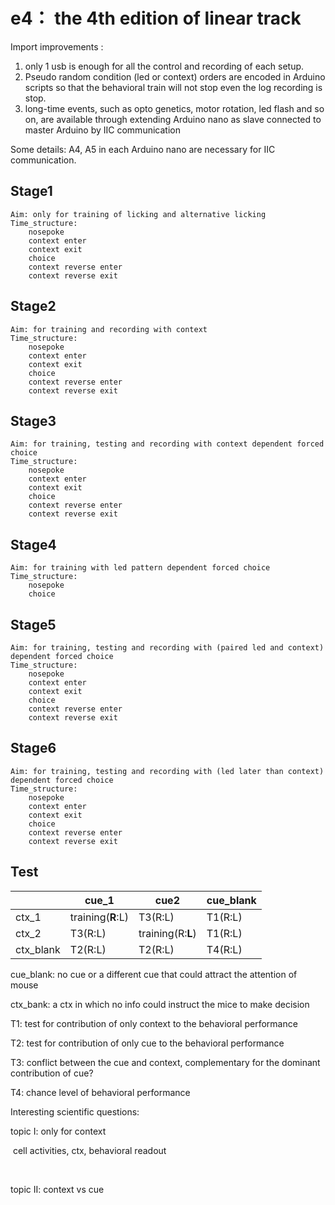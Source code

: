 # e4： the 4th edition of linear track

Import improvements : 

1. only 1 usb is enough for  all the control and recording of each setup.
2. Pseudo random condition (led or context) orders are encoded in Arduino scripts so that the behavioral train will not stop even the log recording is stop.
3. long-time events, such as opto genetics, motor rotation, led flash and so on, are available through extending Arduino nano as slave connected to master Arduino by IIC communication 

Some details: A4, A5 in each Arduino nano are necessary for IIC communication.

## Stage1
	Aim: only for training of licking and alternative licking
	Time_structure:
		nosepoke
		context enter
		context exit
		choice
		context reverse enter
		context reverse exit
## Stage2
	Aim: for training and recording with context
	Time_structure:
		nosepoke
		context enter
		context exit
		choice
		context reverse enter
		context reverse exit
## Stage3
	Aim: for training, testing and recording with context dependent forced choice
	Time_structure:
		nosepoke
		context enter
		context exit
		choice
		context reverse enter
		context reverse exit
## Stage4
	Aim: for training with led pattern dependent forced choice
	Time_structure:
		nosepoke
		choice

## Stage5
	Aim: for training, testing and recording with (paired led and context) dependent forced choice
	Time_structure:
		nosepoke
		context enter
		context exit
		choice
		context reverse enter
		context reverse exit
## Stage6
	Aim: for training, testing and recording with (led later than context) dependent forced choice 
	Time_structure:
		nosepoke
		context enter
		context exit
		choice
		context reverse enter
		context reverse exit
## Test



|           | cue_1             | cue2              | cue_blank |
| --------- | ----------------- | ----------------- | --------- |
| ctx_1     | training(**R**:L) | T3(R:L)           | T1(R:L)   |
| ctx_2     | T3(R:L)           | training(R:**L**) | T1(R:L)   |
| ctx_blank | T2(R:L)           | T2(R:L)           | T4(R:L)   |

cue_blank:  no cue or a different cue that could attract the attention of mouse

ctx_bank: a ctx in which no info could instruct the mice to make decision

T1: test for contribution of only context to the behavioral performance 

T2: test for contribution of only cue to the behavioral performance

T3: conflict between the cue and context,   complementary for the dominant contribution of cue?

T4: chance level of behavioral performance

Interesting scientific questions:

topic I:  only for context

​	cell activities, ctx, behavioral readout 

​		

topic II: context vs cue